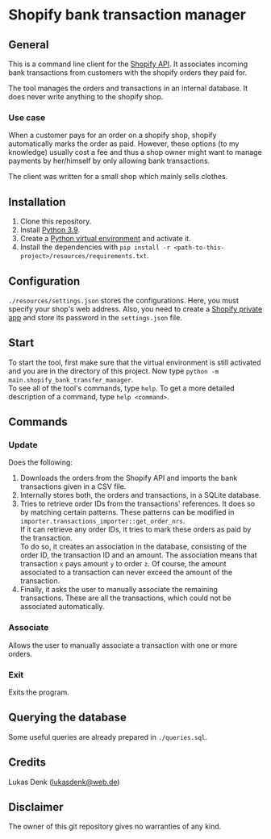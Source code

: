# Shopify bank transaction manager
## General
This is a command line client for the [Shopify API](https://shopify.dev/docs/admin-api/rest/reference). It associates incoming bank transactions from customers with the shopify orders they paid for.

The tool manages the orders and transactions in an internal database. It does never write anything to the shopify shop.

### Use case
When a customer pays for an order on a shopify shop, shopify automatically marks the order as paid. 
However, these options (to my knowledge) usually cost a fee and thus a shop owner might want to manage payments by her/himself by only allowing bank transactions. 

The client was written for a small shop which mainly sells clothes.




## Installation
1. Clone this repository.
2. Install [Python 3.9](https://www.python.org/downloads/release/python-390/).
3. Create a [Python virtual environment](https://docs.python.org/3.8/library/venv.html) and activate it.
4. Install the dependencies with `pip install -r <path-to-this-project>/resources/requirements.txt`.

## Configuration
`./resources/settings.json` stores the configurations. Here, you must specify your shop's web address. Also, you need to create a [Shopify private app](https://help.shopify.com/en/manual/apps/private-apps) and store its password in the `settings.json` file. 

## Start
To start the tool, first make sure that the virtual environment is still activated and you are in the directory of this project. Now type `python -m main.shopify_bank_transfer_manager`.  
To see all of the tool's commands, type `help`. To get a more detailed description of a command, type `help <command>`.

## Commands

### Update
Does the following:
1. Downloads the orders from the Shopify API and imports the bank transactions given in a CSV file.
2. Internally stores both, the orders and transactions, in a SQLite database.
3. Tries to retrieve order IDs from the transactions' references. It does so by matching certain patterns. These patterns can be modified in `importer.transactions_importer::get_order_nrs`.  
   If it can retrieve any order IDs, it tries to mark these orders as paid by the transaction.    
   To do so, it creates an association in the database, consisting of the order ID, the transaction ID and an amount. The association means that transaction ``x`` pays amount ``y`` to order ``z``. Of course, the amount associated to a transaction can never exceed the amount of the transaction.
4. Finally, it asks the user to manually associate the remaining transactions. These are all the transactions, which could not be associated automatically. 

### Associate
Allows the user to manually associate a transaction with one or more orders.

### Exit
Exits the program.

## Querying the database
Some useful queries are already prepared in `./queries.sql`.


## Credits
Lukas Denk (lukasdenk@web.de)

## Disclaimer
The owner of this git repository gives no warranties of any kind.

